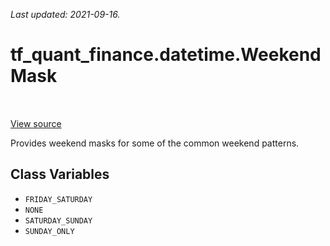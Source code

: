 <!--
This file is generated by a tool. Do not edit directly.
For open-source contributions the docs will be updated automatically.
-->

*Last updated: 2021-09-16.*

<div itemscope itemtype="http://developers.google.com/ReferenceObject">
<meta itemprop="name" content="tf_quant_finance.datetime.WeekendMask" />
<meta itemprop="path" content="Stable" />
<meta itemprop="property" content="FRIDAY_SATURDAY"/>
<meta itemprop="property" content="NONE"/>
<meta itemprop="property" content="SATURDAY_SUNDAY"/>
<meta itemprop="property" content="SUNDAY_ONLY"/>
</div>

# tf_quant_finance.datetime.WeekendMask

<!-- Insert buttons and diff -->

<table class="tfo-notebook-buttons tfo-api" align="left">
</table>

<a target="_blank" href="https://github.com/google/tf-quant-finance/blob/master/tf_quant_finance/datetime/constants.py">View source</a>



Provides weekend masks for some of the common weekend patterns.

<!-- Placeholder for "Used in" -->


## Class Variables

* `FRIDAY_SATURDAY` <a id="FRIDAY_SATURDAY"></a>
* `NONE` <a id="NONE"></a>
* `SATURDAY_SUNDAY` <a id="SATURDAY_SUNDAY"></a>
* `SUNDAY_ONLY` <a id="SUNDAY_ONLY"></a>
